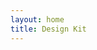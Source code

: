 ```yaml
---
layout: home
title: Design Kit
---
```


<script setup>
import DesignKit from './design-kit/DesignKit.vue'
import Footer from '@theme/components/Footer.vue'
</script>

<DesignKit />

<!-- <NewsLetter /> -->

<Footer />

